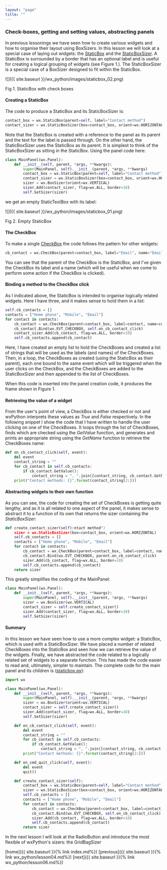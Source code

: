 ```yaml
---
layout: "page"
title: ""
---
```


### Check-boxes, getting and setting values, abstracting panels

In previous lessonings we have seen how to create various widgets and how
to organise their layout using BoxSizers. In this lesson we will look at a
special case of laying out widgets: the
[StaticBox](https://wxpython.org/Phoenix/docs/html/wx.StaticBox.html)
and the
[StaticBoxSizer](https://wxpython.org/Phoenix/docs/html/wx.StaticBoxSizer.html).
A StaticBox is surrounded by a border that has an optional label and is
useful for creating a logical grouping of widgets (see Figure 1.). The
StaticBoxSizer is a special case of a BoxSizer designed to fit within
the StaticBox.

![]({{ site.baseurl }}/wx_python/images/staticbox_02.png)

Fig 1. StaticBox with check boxes

#### Creating a StaticBox

The code to produce a StaticBox and its StaticBoxSizer is:

``` python
contact_box = wx.StaticBox(parent=self, label="Contact method")
contact_sizer = wx.StaticBoxSizer(box=contact_box, orient=wx.HORIZONTAL)
```

Note that the StaticBox is created with a reference to the panel as its
parent and the text for the label is passed through. On the other hand,
the StaticBoxSizer uses the StaticBox as its parent. It is simplest to
think of the StaticBoxSizer as sitting in the StaticBox. Using the panel
code here:

``` python
class MainPanel(wx.Panel):
    def __init__(self, parent, *args, **kwargs):
        super(MainPanel, self).__init__(parent, *args, **kwargs)
        contact_box = wx.StaticBox(parent=self, label="Contact method")
        contact_sizer = wx.StaticBoxSizer(box=contact_box, orient=wx.HORIZONTAL)
        sizer = wx.BoxSizer(orient=wx.VERTICAL)
        sizer.Add(contact_sizer, flag=wx.ALL, border=10)
        self.SetSizer(sizer)
```

we get an empty StaticTextBox with its label:

![]({{ site.baseurl }}/wx_python/images/staticbox_01.png)

Fig 2. Empty StaticBox

#### The CheckBox

To make a single
[CheckBox](https://wxpython.org/Phoenix/docs/html/wx.CheckBox.html) the
code follows the pattern for other widgets:

``` python
cb_contact = wx.CheckBox(parent=contact_box, label="Email", name="Email")
```

You can see that the parent of the CheckBox is the StaticBox, and I've
given the CheckBox its label and a name (which will be useful when we
come to perform some action if the CheckBox is clicked).

#### Binding a method to the CheckBox click

As I indicated above, the StaticBox is intended to organise logically
related widgets. Here I have three, and it makes sense to hold them in a
list:

``` python
self.cb_contacts = []
contacts = ["Home phone", "Mobile", "Email"]
for contact in contacts:
    cb_contact = wx.CheckBox(parent=contact_box, label=contact, name=contact)
    cb_contact.Bind(wx.EVT_CHECKBOX, self.on_cb_contact_click)
    contact_sizer.Add(cb_contact, flag=wx.ALL, border=10)
    self.cb_contacts.append(cb_contact)
```

Here, I have created an empty list to hold the CheckBoxes and created a
list of strings that will be used as the labels (and names) of the
CheckBoxes. Then, in a loop, the CheckBoxes as created (using the
StaticBox as their parent), each one bound to the same event which will
be triggered when the user clicks on the CheckBox, and the CheckBoxes
are added to the StaticBoxSizer and then appended to the list of
CheckBoxes.

When this code is inserted into the panel creation code, it produces the
frame shown in Figure 1.

#### Retrieving the value of a widget

From the user's point of view, a CheckBox is either checked or not and
wxPython interprets these values as *True* and *False* respectively. In
the following snippet I show the code that I have written to handle the
user clicking on one of the CheckBoxes. It loops through the list of
CheckBoxes, finds which are checked using the *GetValue* function, and
generates and prints an appropriate string using the *GetName* function
to retrieve the CheckBoxes name:

``` python
def on_cb_contact_click(self, event):
    del event
    contact_string = ""
    for cb_contact in self.cb_contacts:
        if cb_contact.GetValue():
            contact_string = ", ".join([contact_string, cb_contact.GetName()])
    print("Contact methods: {}".format(contact_string[2:]))
```

#### Abstracting widgets to their own function

As you can see, the code for creating the set of CheckBoxes is getting
quite lengthy, and as it is all related to one aspect of the panel, it
makes sense to abstract it to a function of its own that returns the
sizer containing the *StaticBoxSizer*:

``` python
def create_contact_sizer(self):ntact method")
    sizer = wx.StaticBoxSizer(box=contact_box, orient=wx.HORIZONTAL)
    self.cb_contacts = []
    contacts = ["Home phone", "Mobile", "Email"]
    for contact in contacts:
        cb_contact = wx.CheckBox(parent=contact_box, label=contact, name=contact)
        cb_contact.Bind(wx.EVT_CHECKBOX, parent.on_cb_contact_click)
        sizer.Add(cb_contact, flag=wx.ALL, border=10)
        self.cb_contacts.append(cb_contact)
    return sizer
```

This greatly simplifies the coding of the MainPanel:

``` python
class MainPanel(wx.Panel):
    def __init__(self, parent, *args, **kwargs):
        super(MainPanel, self).__init__(parent, *args, **kwargs)
        sizer = wx.BoxSizer(wx.VERTICAL)
        contact_sizer = self.create_contact_sizer()
        sizer.Add(contact_sizer, flag=wx.ALL, border=10)
        self.SetSizer(sizer)
```

#### Summary

In this lesson we have seen how to use a more complex widget: a StaticBox,
which is used with a StaticBoxSizer. We have placed a number of related
CheckBoxes into the StaticBox and seen how we can retrieve the value of
the widgets. Finally, we have abstracted the code related to a logically
related set of widgets to a separate function. This has made the code
easier to read and, ultimately, simpler to maintain. The complete code
for the main panel and its children is
([staticbox.py](snippets/staticbox.py)):

``` python
import wx

class MainPanel(wx.Panel):
    def __init__(self, parent, *args, **kwargs):
        super(MainPanel, self).__init__(parent, *args, **kwargs)
        sizer = wx.BoxSizer(orient=wx.VERTICAL)
        contact_sizer = self.create_contact_sizer()
        sizer.Add(contact_sizer, flag=wx.ALL, border=10)
        self.SetSizer(sizer)

    def on_cb_contact_click(self, event):
        del event
        contact_string = ""
        for cb_contact in self.cb_contacts:
            if cb_contact.GetValue():
                contact_string = ", ".join([contact_string, cb_contact.GetName()])
        print("Contact methods: {}".format(contact_string[2:]))

    def on_cmd_quit_click(self, event):
        del event
        quit()

    def create_contact_sizer(self):
        contact_box = wx.StaticBox(parent=self, label="Contact method")
        sizer = wx.StaticBoxSizer(box=contact_box, orient=wx.HORIZONTAL)
        self.cb_contacts = []
        contacts = ["Home phone", "Mobile", "Email"]
        for contact in contacts:
            cb_contact = wx.CheckBox(parent=contact_box, label=contact, name=contact)
            cb_contact.Bind(wx.EVT_CHECKBOX, self.on_cb_contact_click)
            sizer.Add(cb_contact, flag=wx.ALL, border=10)
            self.cb_contacts.append(cb_contact)
        return sizer
```

In the next lesson I will look at the RadioButton and introduce the most
flexible of wxPython's sizers: the GridBagSizer

[home]({{ site.baseurl }}{% link index.md%}) [previous]({{ site.baseurl }}{% link wx_python/lesson04.md%}) [next]({{ site.baseurl }}{% link wx_python/lesson06.md%})